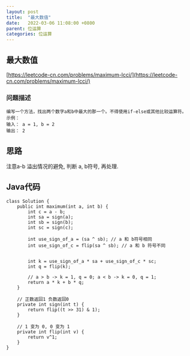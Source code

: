 ```yaml
---
layout: post
title:  "最大数值"
date:   2022-03-06 11:08:00 +0800
parent: 位运算
categories: 位运算
---
```

## 最大数值
[https://leetcode-cn.com/problems/maximum-lcci/](https://leetcode-cn.com/problems/maximum-lcci/)

### 问题描述
```
编写一个方法，找出两个数字a和b中最大的那一个。不得使用if-else或其他比较运算符。
示例：
输入： a = 1, b = 2
输出： 2
```

## 思路
注意a-b 溢出情况的避免, 判断 a, b符号, 再处理.

## Java代码
```
class Solution {
    public int maximum(int a, int b) {
        int c = a - b;
        int sa = sign(a);
        int sb = sign(b);
        int sc = sign(c);

        int use_sign_of_a = (sa ^ sb); // a 和 b符号相同
        int use_sign_of_c = flip(sa ^ sb); // a 和 b 符号不同

        
        int k = use_sign_of_a * sa + use_sign_of_c * sc;
        int q = flip(k);

        // a > b -> k = 1, q = 0; a < b -> k = 0, q = 1;
        return a * k + b * q;
    }

    // 正数返回1 负数返回0
    private int sign(int t) {
        return flip((t >> 31) & 1);
    }

    // 1 变为 0, 0 变为 1
    private int flip(int v) {
        return v^1;
    }
}
```